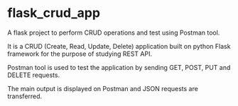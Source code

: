 # flask_crud_app
A flask project to perform CRUD operations and test using Postman tool.

It is a CRUD (Create, Read, Update, Delete) application built on python Flask framework for the purpose of studying REST API.

Postman tool is used to test the application by sending GET, POST, PUT and DELETE requests.

The main output is displayed on Postman and JSON requests are transferred.

